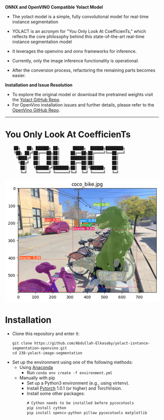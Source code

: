 
**ONNX and OpenVINO Compatible Yolact Model**

- The yolact model is a simple, fully convolutional model for real-time instance segmentation

- YOLACT is an acronym for "You Only Look At CoefficienTs," which reflects the core philosophy behind this state-of-the-art real-time instance segmentation model
- It leverages the openvino and onnx frameworks for inference.
- Currently, only the image inference functionality is operational.
- After the conversion process, refactoring the remaining parts becomes easier.

**Installation and Issue Resolution**

- To explore the original model or download the pretrained weights visit the [Yolact GitHub Repo](https://github.com/dbolya/yolact).
- For OpenVino installation issues and further details, please refer to the [OpenVino GitHub Repo](https://github.com/openvinotoolkit/openvino_notebooks).

---
# **Y**ou **O**nly **L**ook **A**t **C**oefficien**T**s
```
    ██╗   ██╗ ██████╗ ██╗      █████╗  ██████╗████████╗
    ╚██╗ ██╔╝██╔═══██╗██║     ██╔══██╗██╔════╝╚══██╔══╝
     ╚████╔╝ ██║   ██║██║     ███████║██║        ██║   
      ╚██╔╝  ██║   ██║██║     ██╔══██║██║        ██║   
       ██║   ╚██████╔╝███████╗██║  ██║╚██████╗   ██║   
       ╚═╝    ╚═════╝ ╚══════╝╚═╝  ╚═╝ ╚═════╝   ╚═╝ 
```

![Example 3](coco_bike_yolact.png)

# Installation
 - Clone this repository and enter it:
   ```Shell
   git clone https://github.com/Abdullah-Elkasaby/yolact-isntance-segmentation-openvino.git
   cd 238-yolact-image-segmentation
   ```
 - Set up the environment using one of the following methods:
   - Using [Anaconda](https://www.anaconda.com/distribution/)
     - Run `conda env create -f environment.yml`
   - Manually with pip
     - Set up a Python3 environment (e.g., using virtenv).
     - Install [Pytorch](http://pytorch.org/) 1.0.1 (or higher) and TorchVision.
     - Install some other packages:
       ```Shell
       # Cython needs to be installed before pycocotools
       pip install cython
       pip install opencv-python pillow pycocotools matplotlib 
       ```




